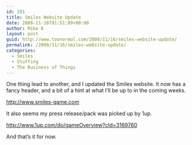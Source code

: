 ```yaml
---
id: 191
title: Smiles Website Update
date: 2008-11-16T01:51:09+00:00
author: Mike K
layout: post
guid: http://www.toonormal.com/2008/11/16/smiles-website-update/
permalink: /2008/11/16/smiles-website-update/
categories:
  - Smiles
  - Stuffing
  - The Business of Things
---
```

One thing lead to another, and I updated the Smiles website. It now has a fancy header, and a bit of a hint at what I&#8217;ll be up to in the coming weeks.

<http://www.smiles-game.com>

It also seems my press release/pack was picked up by 1up.

<http://www.1up.com/do/gameOverview?cId=3169760>

And that&#8217;s it for now.
